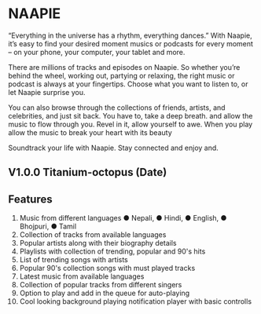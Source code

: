 # NAAPIE 
“Everything in the universe has a rhythm, everything dances.” 
With Naapie, it’s easy to find your desired moment musics or podcasts for every moment – on your phone, your computer, your tablet and more.

There are millions of tracks and episodes on Naapie. So whether you’re behind the wheel, working out, partying or relaxing, the right music or podcast is always at your fingertips. Choose what you want to listen to, or let Naapie surprise you.

You can also browse through the collections of friends, artists, and celebrities, and just sit back. You have to, take a deep breath. and allow the music to flow through you. Revel in it, allow yourself to awe. When you play allow the music to break your heart with its beauty

Soundtrack your life with Naapie. Stay connected and enjoy and.

## V1.0.0 Titanium-octopus (Date)
## Features
1) Music from different languages
    ● Nepali, 
    ● Hindi, 
    ● English, 
    ● Bhojpuri, 
    ● Tamil
2) Collection of tracks from available languages
3) Popular artists along with their biography details
4) Playlists with collection of trending, popular and 90's hits
5) List of trending songs with artists
6) Popular 90's collection songs with must played tracks
7) Latest music from available languages
8) Collection of popular tracks from different singers
9) Option to play and add in the queue for auto-playing
10) Cool looking background playing notification player with basic controlls

